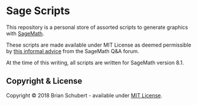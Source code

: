 # Sage Scripts

This repository is a personal store of assorted scripts to generate graphics with [SageMath][sage].

These scripts are made available under MIT License as deemed permissible by [this informal advice][sage-forum-gpl] from the SageMath Q&A forum.

At the time of this writing, all scripts are written for SageMath version 8.1.

## Copyright & License
Copyright &copy; 2018 Brian Schubert - available under [MIT License][license].

[sage]: http://www.sagemath.org/
[sage-forum-gpl]: https://ask.sagemath.org/question/32415/does-a-file-written-as-a-sage-script-need-to-be-gpled-since-sage-is-gpled/
[license]: ./LICENSE
